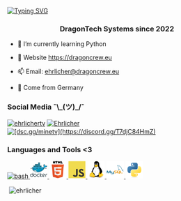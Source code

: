 <a href="https://git.io/typing-svg"><img src="https://readme-typing-svg.demolab.com?font=DragonCrew&pause=1000&color=651AF7&width=435&lines=Hi+%F0%9F%91%8B%2C+I'm+Ehrlicher+%3A)" alt="Typing SVG" /></a>

<h3 align="middle">DragonTech Systems since 2022</h3>

- 🌱 I’m currently learning Python

- 🏮 Website https://dragoncrew.eu

- 📫 Email: ehrlicher@dragoncrew.eu

- 🌸 Come from Germany

<h3 align="left">Social Media ¯\_(ツ)_/¯</h3>
<p align="left">
<a href="https://instagram.com/ehrlichertv" target="blank"><img align="center" src="https://raw.githubusercontent.com/rahuldkjain/github-profile-readme-generator/master/src/images/icons/Social/instagram.svg" alt="ehrlichertv" height="30" width="40" /></a>
<a href="https://www.youtube.com/@ehrlichertv" target="blank"><img align="center" src="https://raw.githubusercontent.com/rahuldkjain/github-profile-readme-generator/master/src/images/icons/Social/youtube.svg" alt="Ehrlicher" height="30" width="40" /></a>
<a href="https://discord.gg/T7djC84HmZ" target="blank"><img align="center" src="https://raw.githubusercontent.com/rahuldkjain/github-profile-readme-generator/master/src/images/icons/Social/discord.svg" alt="[dsc.gg/minetv](https://discord.gg/T7djC84HmZ)" height="30" width="40" /></a>
</p>

<h3 align="left">Languages and Tools <3</h3>
<p align="left"> <a href="https://www.gnu.org/software/bash/" target="_blank" rel="noreferrer"> <img src="https://www.vectorlogo.zone/logos/gnu_bash/gnu_bash-icon.svg" alt="bash" width="40" height="40"/> </a> <a href="https://www.docker.com/" target="_blank" rel="noreferrer"> <img src="https://raw.githubusercontent.com/devicons/devicon/master/icons/docker/docker-original-wordmark.svg" alt="docker" width="40" height="40"/> </a> <a href="https://www.w3.org/html/" target="_blank" rel="noreferrer"> <img src="https://raw.githubusercontent.com/devicons/devicon/master/icons/html5/html5-original-wordmark.svg" alt="html5" width="40" height="40"/> </a> <a href="https://developer.mozilla.org/en-US/docs/Web/JavaScript" target="_blank" rel="noreferrer"> <img src="https://raw.githubusercontent.com/devicons/devicon/master/icons/javascript/javascript-original.svg" alt="javascript" width="40" height="40"/> </a> <a href="https://www.linux.org/" target="_blank" rel="noreferrer"> <img src="https://raw.githubusercontent.com/devicons/devicon/master/icons/linux/linux-original.svg" alt="linux" width="40" height="40"/> </a> <a href="https://www.mysql.com/" target="_blank" rel="noreferrer"> <img src="https://raw.githubusercontent.com/devicons/devicon/master/icons/mysql/mysql-original-wordmark.svg" alt="mysql" width="40" height="40"/> </a> <a href="https://www.python.org" target="_blank" rel="noreferrer"> <img src="https://raw.githubusercontent.com/devicons/devicon/master/icons/python/python-original.svg" alt="python" width="40" height="40"/> </a> </p>

<p>&nbsp;<img align="center" src="https://github-readme-stats.vercel.app/api?username=ehrlicher&show_icons=true&theme=tokyonight" alt="ehrlicher" /></p>
